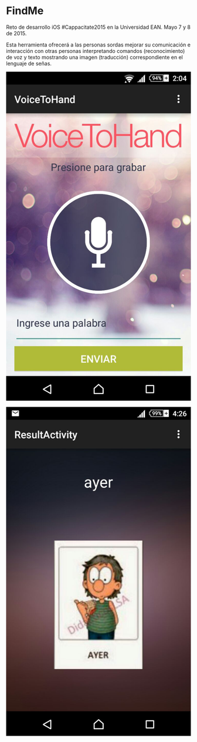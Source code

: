# FindMe
Reto de desarrollo iOS #Cappacitate2015 en la Universidad EAN. Mayo 7 y 8 de 2015.

Esta herramienta ofrecerá a las personas sordas mejorar su comunicación e interacción con otras personas interpretando comandos (reconocimiento) de voz y texto mostrando una imagen (traducción) correspondiente en el lenguaje de señas.

![Home image](https://github.com/andacosta/voice-to-hand/blob/master/home.JPG)

![Home image](https://github.com/andacosta/voice-to-hand/blob/master/response.JPG)